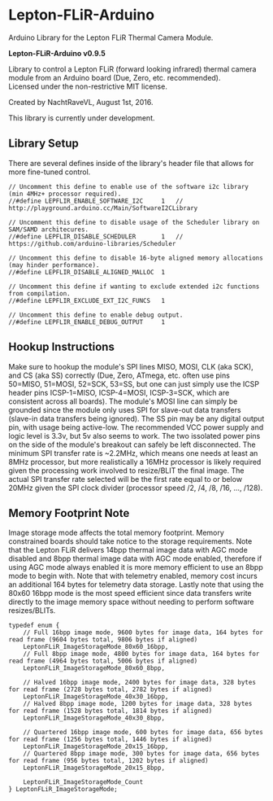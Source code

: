 # Lepton-FLiR-Arduino
Arduino Library for the Lepton FLiR Thermal Camera Module.

**Lepton-FLiR-Arduino v0.9.5**

Library to control a Lepton FLiR (forward looking infrared) thermal camera module from an Arduino board (Due, Zero, etc. recommended).  
Licensed under the non-restrictive MIT license.

Created by NachtRaveVL, August 1st, 2016.

This library is currently under development.

## Library Setup

There are several defines inside of the library's header file that allows for more fine-tuned control.

```Arduino
// Uncomment this define to enable use of the software i2c library (min 4MHz+ processor required).
//#define LEPFLIR_ENABLE_SOFTWARE_I2C     1   // http://playground.arduino.cc/Main/SoftwareI2CLibrary

// Uncomment this define to disable usage of the Scheduler library on SAM/SAMD architecures.
//#define LEPFLIR_DISABLE_SCHEDULER       1   // https://github.com/arduino-libraries/Scheduler

// Uncomment this define to disable 16-byte aligned memory allocations (may hinder performance).
//#define LEPFLIR_DISABLE_ALIGNED_MALLOC  1

// Uncomment this define if wanting to exclude extended i2c functions from compilation.
//#define LEPFLIR_EXCLUDE_EXT_I2C_FUNCS   1

// Uncomment this define to enable debug output.
//#define LEPFLIR_ENABLE_DEBUG_OUTPUT     1
```

## Hookup Instructions

Make sure to hookup the module's SPI lines MISO, MOSI, CLK (aka SCK), and CS (aka SS) correctly (Due, Zero, ATmega, etc. often use pins 50=MISO, 51=MOSI, 52=SCK, 53=SS, but one can just simply use the ICSP header pins ICSP-1=MISO, ICSP-4=MOSI, ICSP-3=SCK, which are consistent across all boards). The module's MOSI line can simply be grounded since the module only uses SPI for slave-out data transfers (slave-in data transfers being ignored). The SS pin may be any digital output pin, with usage being active-low. The recommended VCC power supply and logic level is 3.3v, but 5v also seems to work. The two issolated power pins on the side of the module's breakout can safely be left disconnected. The minimum SPI transfer rate is ~2.2MHz, which means one needs at least an 8MHz processor, but more realistically a 16MHz processor is likely required given the processing work involved to resize/BLIT the final image. The actual SPI transfer rate selected will be the first rate equal to or below 20MHz given the SPI clock divider (processor speed /2, /4, /8, /16, ..., /128).

## Memory Footprint Note

Image storage mode affects the total memory footprint. Memory constrained boards should take notice to the storage requirements. Note that the Lepton FLiR delivers 14bpp thermal image data with AGC mode disabled and 8bpp thermal image data with AGC mode enabled, therefore if using AGC mode always enabled it is more memory efficient to use an 8bpp mode to begin with. Note that with telemetry enabled, memory cost incurs an additional 164 bytes for telemetry data storage. Lastly note that using the 80x60 16bpp mode is the most speed efficient since data transfers write directly to the image memory space without needing to perform software resizes/BLITs.

```Arduino
typedef enum {
    // Full 16bpp image mode, 9600 bytes for image data, 164 bytes for read frame (9604 bytes total, 9806 bytes if aligned)
    LeptonFLiR_ImageStorageMode_80x60_16bpp,
    // Full 8bpp image mode, 4800 bytes for image data, 164 bytes for read frame (4964 bytes total, 5006 bytes if aligned)
    LeptonFLiR_ImageStorageMode_80x60_8bpp,

    // Halved 16bpp image mode, 2400 bytes for image data, 328 bytes for read frame (2728 bytes total, 2782 bytes if aligned)
    LeptonFLiR_ImageStorageMode_40x30_16bpp,
    // Halved 8bpp image mode, 1200 bytes for image data, 328 bytes for read frame (1528 bytes total, 1814 bytes if aligned)
    LeptonFLiR_ImageStorageMode_40x30_8bpp,

    // Quartered 16bpp image mode, 600 bytes for image data, 656 bytes for read frame (1256 bytes total, 1446 bytes if aligned)
    LeptonFLiR_ImageStorageMode_20x15_16bpp,
    // Quartered 8bpp image mode, 300 bytes for image data, 656 bytes for read frame (956 bytes total, 1202 bytes if aligned)
    LeptonFLiR_ImageStorageMode_20x15_8bpp,

    LeptonFLiR_ImageStorageMode_Count
} LeptonFLiR_ImageStorageMode;
```
